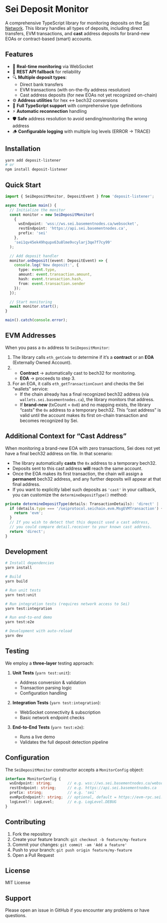 # Sei Deposit Monitor

A comprehensive TypeScript library for monitoring deposits on the [Sei Network](https://sei.io/). This library handles all types of deposits, including direct transfers, EVM transactions, and **cast** address deposits for brand-new EOAs or contract-based (smart) accounts.

## Features

- 🔄 **Real-time monitoring** via WebSocket  
- 📡 **REST API fallback** for reliability  
- 🔍 **Multiple deposit types**:
  - Direct bank transfers
  - EVM transactions (with on-the-fly address resolution)
  - Cast address deposits (for new EOAs not yet recognized on-chain)
- ⚙️ **Address utilities** for hex ↔ bech32 conversions
- 📝 **Full TypeScript support** with comprehensive type definitions
- ⚡ **Automatic reconnection** handling
- 🛡 **Safe** address resolution to avoid sending/monitoring the wrong address
- 🪵 **Configurable logging** with multiple log levels (ERROR → TRACE)

## Installation

```bash
yarn add deposit-listener
# or
npm install deposit-listener
```

## Quick Start

```typescript
import { SeiDepositMonitor, DepositEvent } from 'deposit-listener';

async function main() {
  // Initialize the monitor
  const monitor = new SeiDepositMonitor(
    {
      wsEndpoint: 'wss://ws.sei.basementnodes.ca/websocket',
      restEndpoint: 'https://api.sei.basementnodes.ca',
      prefix: 'sei'
    },
    'sei1qv45ek49hqupx63u8lme9vcylarj3qe7f7cy99'
  );

  // Add deposit handler
  monitor.onDeposit((event: DepositEvent) => {
    console.log('New deposit:', {
      type: event.type,
      amount: event.transaction.amount,
      hash: event.transaction.hash,
      from: event.transaction.sender
    });
  });

  // Start monitoring
  await monitor.start();
}

main().catch(console.error);
```

## EVM Addresses

When you pass a `0x` address to `SeiDepositMonitor`:

1. The library calls `eth_getCode` to determine if it’s a **contract** or an **EOA** (Externally Owned Account).  
2. - **Contract** → automatically cast to bech32 for monitoring.  
   - **EOA** → proceeds to step 3.  
3. For an EOA, it calls `eth_getTransactionCount` and checks the Sei “wallets” service:
   - If the chain already has a final recognized bech32 address (via `wallets.sei.basementnodes.ca`), the library monitors that address.
   - If **brand-new** (txCount = `0x0`) and no mapping exists, the library “casts” the `0x` address to a temporary bech32. This “cast address” is valid until the account makes its first on-chain transaction and becomes recognized by Sei.

## Additional Context for “Cast Address”

When monitoring a brand-new EOA with zero transactions, Sei does not yet have a final bech32 address on file. In that scenario:

- The library automatically **casts** the `0x` address to a temporary bech32.  
- Deposits sent to this cast address **will** reach the same account.  
- Once the EOA makes its first transaction, the chain will assign a **permanent** bech32 address, and any further deposits will appear at that final address.  
- If you want to explicitly label such deposits as `'cast'` in your callback, you can customize the `determineDepositType()` method:

```ts
private determineDepositType(details: TransactionDetails): 'direct' | 'evm' | 'cast' {
  if (details.type === '/seiprotocol.seichain.evm.MsgEVMTransaction') {
    return 'evm';
  }
  // If you wish to detect that this deposit used a cast address,
  // you could compare detail.receiver to your known cast address.
  return 'direct';
}
```

## Development

```bash
# Install dependencies
yarn install

# Build
yarn build

# Run unit tests
yarn test:unit

# Run integration tests (requires network access to Sei)
yarn test:integration

# Run end-to-end demo
yarn test:e2e

# Development with auto-reload
yarn dev
```

## Testing

We employ a **three-layer** testing approach:

1. **Unit Tests** (`yarn test:unit`):  

   - Address conversion & validation  
   - Transaction parsing logic  
   - Configuration handling  

2. **Integration Tests** (`yarn test:integration`):  

   - WebSocket connectivity & subscription  
   - Basic network endpoint checks  

3. **End-to-End Tests** (`yarn test:e2e`):  

   - Runs a live demo  
   - Validates the full deposit detection pipeline

## Configuration

The `SeiDepositMonitor` constructor accepts a `MonitorConfig` object:

```ts
interface MonitorConfig {
  wsEndpoint: string;       // e.g. wss://ws.sei.basementnodes.ca/websocket
  restEndpoint: string;     // e.g. https://api.sei.basementnodes.ca
  prefix: string;           // e.g. 'sei'
  evmRpcEndpoint?: string;  // optional, default = https://evm-rpc.sei.basementnodes.ca
  logLevel?: LogLevel;      // e.g. LogLevel.DEBUG
}
```

## Contributing

1. Fork the repository  
2. Create your feature branch: `git checkout -b feature/my-feature`  
3. Commit your changes: `git commit -am 'Add a feature'`  
4. Push to your branch: `git push origin feature/my-feature`  
5. Open a Pull Request

## License

MIT License

## Support

Please open an issue in GitHub if you encounter any problems or have questions.
